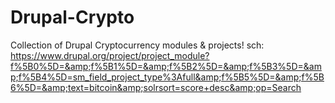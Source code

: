 # Drupal-Crypto
Collection of Drupal Cryptocurrency modules &amp; projects! sch: https://www.drupal.org/project/project_module?f%5B0%5D=&amp;f%5B1%5D=&amp;f%5B2%5D=&amp;f%5B3%5D=&amp;f%5B4%5D=sm_field_project_type%3Afull&amp;f%5B5%5D=&amp;f%5B6%5D=&amp;text=bitcoin&amp;solrsort=score+desc&amp;op=Search
